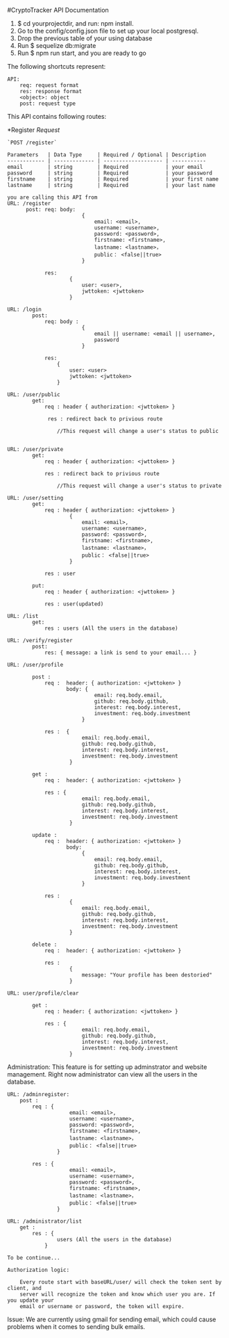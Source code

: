 #CryptoTracker API Documentation

1. $ cd yourprojectdir, and run: npm install.
2. Go to the config/config.json file to set up your local postgresql.
3. Drop the previous table of your using database 
4. Run $ sequelize db:migrate
5. Run $ npm run start, and you are ready to go  


The following shortcuts represent:

    API:
        req: request format
        res: response format
        <object>: object
        post: request type

This API contains following routes:

*Register 
    *Request*

    `POST /register`

    Parameters   | Data Type     | Required / Optional | Description
    ------------ | ------------- | ------------------- | -----------
    email        | string        | Required            | your email 
    password     | string        | Required            | your password
    firstname    | string        | Required            | your first name
    lastname     | string        | Required            | your last name

    you are calling this API from
    URL: /register 
          post: req: body: 
                            {
                                email: <email>, 
                                username: <username>, 
                                password: <password>, 
                                firstname: <firstname>, 
                                lastname: <lastname>，
                                public： <false||true>
                            }  

                res: 
                        {
                            user: <user>,
                            jwttoken: <jwttoken>
                        }

    URL: /login 
            post: 
                req: body : 
                            {
                                email || username: <email || username>,
                                password
                            }

                res: 
                    {
                        user: <user>
                        jwttoken: <jwttoken>
                    }    

    URL: /user/public
            get: 
                req : header { authorization: <jwttoken> }
                 
                 res : redirect back to privious route
                            
                    //This request will change a user's status to public
            

    URL: /user/private
            get: 
                req : header { authorization: <jwttoken> }
                 
                res : redirect back to privious route
                
                    //This request will change a user's status to private

    URL: /user/setting
            get: 
                req : header { authorization: <jwttoken> }
                        {
                            email: <email>, 
                            username: <username>, 
                            password: <password>, 
                            firstname: <firstname>, 
                            lastname: <lastname>，
                            public： <false||true>
                        }  
                
                res : user

            put: 
                req : header { authorization: <jwttoken> }
                
                res : user(updated)     

    URL: /list
            get: 
                res : users (All the users in the database)  

    URL: /verify/register
            post:
                res: { message: a link is send to your email... }  

    URL: /user/profile  
            
            post : 
                req :  header: { authorization: <jwttoken> }
                       body: {
                                email: req.body.email,
                                github: req.body.github,
                                interest: req.body.interest,
                                investment: req.body.investment
                            }

                res :  {
                            email: req.body.email,
                            github: req.body.github,
                            interest: req.body.interest,
                            investment: req.body.investment
                        }

            get :
                req :  header: { authorization: <jwttoken> }

                res : {
                            email: req.body.email,
                            github: req.body.github,
                            interest: req.body.interest,
                            investment: req.body.investment
                        }
                
            update : 
                req :  header: { authorization: <jwttoken> }
                       body: 
                            {
                                email: req.body.email,
                                github: req.body.github,
                                interest: req.body.interest,
                                investment: req.body.investment
                            }

                res :   
                        {
                            email: req.body.email,
                            github: req.body.github,
                            interest: req.body.interest,
                            investment: req.body.investment
                        }

            delete : 
                req :  header: { authorization: <jwttoken> } 

                res : 
                        {
                            message: "Your profile has been destoried" 
                        }    

    URL: user/profile/clear

            get : 
                req : header: { authorization: <jwttoken> }  

                res : {
                            email: req.body.email,
                            github: req.body.github,
                            interest: req.body.interest,
                            investment: req.body.investment
                        }                           

Administration:
    This feature is for setting up adminstrator and website management. Right now administrator can view all the users in the database.

    URL: /adminregister:
        post : 
            req : {
                        email: <email>, 
                        username: <username>, 
                        password: <password>, 
                        firstname: <firstname>, 
                        lastname: <lastname>，
                        public： <false||true>
                    }  

            res : {
                        email: <email>, 
                        username: <username>, 
                        password: <password>, 
                        firstname: <firstname>, 
                        lastname: <lastname>，
                        public： <false||true>
                    }       

    URL: /administrator/list
        get : 
            res : {
                    users (All the users in the database) 
                }
                 
    To be continue...            

    Authorization logic:

        Every route start with baseURL/user/ will check the token sent by client, and 
        server will recognize the token and know which user you are. If you update your
        email or username or password, the token will expire.


Issue:
    We are currently using gmail for sending email, which could cause problems when it comes to sending bulk emails.      